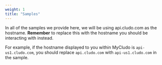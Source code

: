 ```yaml
---
weight: 1
title: "Samples"
---
```


In all of the samples we provide here, we will be using api.cludo.com as the hostname. **Remember** to replace this with the hostname you should be interacting with instead.

For example, if the hostname displayed to you within MyCludo is `api-us1.cludo.com`, you should replace `api.cludo.com` with `api-us1.cludo.com` in the sample.